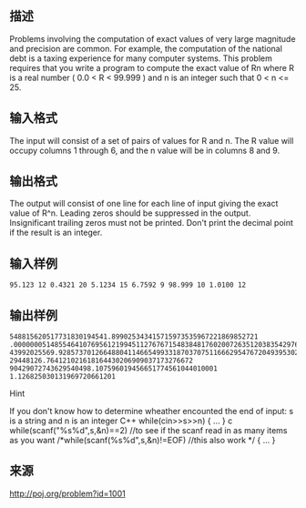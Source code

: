 ## 描述

Problems involving the computation of exact values of very large magnitude and precision are common. For example, the computation of the national debt is a taxing experience for many computer systems. This problem requires that you write a program to compute the exact value of Rn where R is a real number ( 0.0 < R < 99.999 ) and n is an integer such that 0 < n <= 25. 

## 输入格式

The input will consist of a set of pairs of values for R and n. The R value will occupy columns 1 through 6, and the n value will be in columns 8 and 9. 

## 输出格式

The output will consist of one line for each line of input giving the exact value of R^n. Leading zeros should be suppressed in the output. Insignificant trailing zeros must not be printed. Don't print the decimal point if the result is an integer. 

## 输入样例

```plaintext
95.123 12 0.4321 20 5.1234 15 6.7592 9 98.999 10 1.0100 12 
```

## 输出样例

```plaintext
548815620517731830194541.899025343415715973535967221869852721 .00000005148554641076956121994511276767154838481760200726351203835429763013462401 43992025569.928573701266488041146654993318703707511666295476720493953024 29448126.764121021618164430206909037173276672 90429072743629540498.107596019456651774561044010001 1.126825030131969720661201 
```

Hint

If you don't know how to determine wheather encounted the end of input: s is a string and n is an integer C++ while(cin>>s>>n) { ... } c while(scanf("%s%d",s,&n)==2) //to see if the scanf read in as many items as you want /*while(scanf(%s%d",s,&n)!=EOF) //this also work */ { ... } 

## 来源

http://poj.org/problem?id=1001

